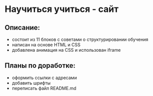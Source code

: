 # Научиться учиться - сайт

## Описание:
* состоит из 11 блоков с советами о структурировании обучения
* написан на основе HTML и CSS
* добавлена анимация на CSS и использован iframe

## Планы по доработке:
* оформить ссылки с адресами
* добавить шрифты
* переписать файл README.md


